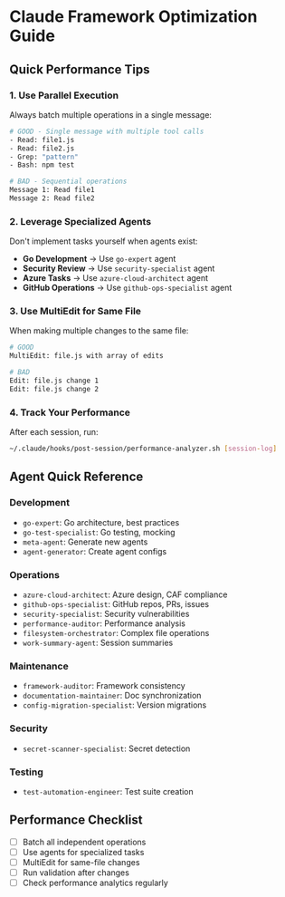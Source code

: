 # Claude Framework Optimization Guide

## Quick Performance Tips

### 1. Use Parallel Execution
Always batch multiple operations in a single message:
```bash
# GOOD - Single message with multiple tool calls
- Read: file1.js
- Read: file2.js
- Grep: "pattern" 
- Bash: npm test

# BAD - Sequential operations
Message 1: Read file1
Message 2: Read file2
```

### 2. Leverage Specialized Agents
Don't implement tasks yourself when agents exist:
- **Go Development** → Use `go-expert` agent
- **Security Review** → Use `security-specialist` agent
- **Azure Tasks** → Use `azure-cloud-architect` agent
- **GitHub Operations** → Use `github-ops-specialist` agent

### 3. Use MultiEdit for Same File
When making multiple changes to the same file:
```bash
# GOOD
MultiEdit: file.js with array of edits

# BAD
Edit: file.js change 1
Edit: file.js change 2
```

### 4. Track Your Performance
After each session, run:
```bash
~/.claude/hooks/post-session/performance-analyzer.sh [session-log]
```

## Agent Quick Reference

### Development
- `go-expert`: Go architecture, best practices
- `go-test-specialist`: Go testing, mocking
- `meta-agent`: Generate new agents
- `agent-generator`: Create agent configs

### Operations
- `azure-cloud-architect`: Azure design, CAF compliance
- `github-ops-specialist`: GitHub repos, PRs, issues
- `security-specialist`: Security vulnerabilities
- `performance-auditor`: Performance analysis
- `filesystem-orchestrator`: Complex file operations
- `work-summary-agent`: Session summaries

### Maintenance
- `framework-auditor`: Framework consistency
- `documentation-maintainer`: Doc synchronization
- `config-migration-specialist`: Version migrations

### Security
- `secret-scanner-specialist`: Secret detection

### Testing
- `test-automation-engineer`: Test suite creation

## Performance Checklist
- [ ] Batch all independent operations
- [ ] Use agents for specialized tasks
- [ ] MultiEdit for same-file changes
- [ ] Run validation after changes
- [ ] Check performance analytics regularly